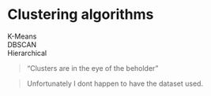 # Clustering algorithms

K-Means <br />
DBSCAN <br />
Hierarchical <br />

> “Clusters are in the eye of the beholder”

> Unfortunately I dont happen to have the dataset used.
